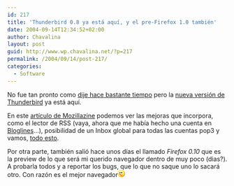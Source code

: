 ```yaml
---
id: 217
title: 'Thunderbird 0.8 ya está aquí, y el pre-Firefox 1.0 también'
date: 2004-09-14T12:34:52+02:00
author: Chavalina
layout: post
guid: http://www.wp.chavalina.net/?p=217
permalink: /2004/09/14/post-217/
categories:
  - Software
---
```

No fue tan pronto como <a href="http://www.chavalina.net/comentar.php?idpost=168&q=" target="_blank">dije hace bastante tiempo</a> pero la <a href="http://www.mozilla.org/products/thunderbird/" target="_blank">nueva versión de Thunderbird</a> ya está aquí.

En este <a href="http://www.mozillazine.org/talkback.html?article=5270" target="_blank">artículo de Mozillazine</a> podemos ver las mejoras que incorpora, como el lector de RSS (vaya, ahora que me había hecho una cuenta en <a href="http://bloglines.com/" target="_blank">Bloglines</a>…), posibilidad de un Inbox global para todas las cuentas pop3 y vamos, <a href="http://www.mozilla.org/products/thunderbird/releases/" target="_blank">todo esto</a>.

Por otra parte, también salió hace unos días el llamado _Firefox 0.10_ que es la preview de lo que será mi querido navegador dentro de muy poco (dias?). A probarla todos y a reportar los bugs, que lo que no saque uno lo sacará otro. Con razón es el mejor navegador![emo](/imagenes/emoticonos/guino.gif)